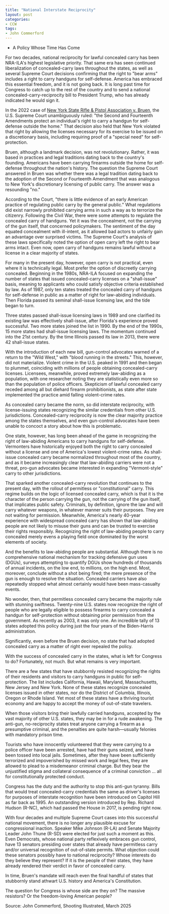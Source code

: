 ```yaml
---
title: "National Interstate Reciprocity"
layout: post
categories:
- CCW
tags: 
- John Commerford
---
```


- A Policy Whose Time Has Come

For two decades, national reciprocity for lawful concealed carry has been NRA-ILA's highest legislative priority. That same era has seen continued liberalization of concealed-carry laws throughout the states, as well as several Supreme Court decisions confirming that the right to "bear arms" includes a right to carry handguns for self-defense. America has embraced this essential freedom, and it is not going back. It is long past time for Congress to catch up to the rest of the country and to send a national concealed-carry-reciprocity bill to President Trump, who has already indicated he would sign it.

In the 2022 case of [New York State Rifle & Pistol Association v. Bruen](https://www.trigger-treat.com/20220831-antonyuk-v-bruen/index.html), the U.S. Supreme Court unambiguously ruled: "the Second and Fourteenth Amendments protect an individual's right to carry a handgun for self-defense outside the home." That decision also held that New York violated that right by allowing the licenses necessary for its exercise to be issued on a discretionary basis, including requiring proof of a "special need" for self-protection.

Bruen, although a landmark decision, was not revolutionary. Rather, it was based in practices and legal traditions dating back to the country's founding. Americans have been carrying firearms outside the home for self-defense throughout the nation's history. The question the Supreme Court answered in Bruen was whether there was a legal tradition dating back to the adoption of the Second or Fourteenth Amendment that was analogous to New York's discretionary licensing of public carry. The answer was a resounding "no."

According to the Court, "there is little evidence of an early American practice of regulating public carry by the general public." What regulations did exist narrowly prohibited carrying arms in such a way as to terrorize the citizenry. Following the Civil War, there were some attempts to regulate the concealed carry of handguns. Yet it was the concealment, not the carrying of the gun itself, that concerned policymakers. The sentiment of the day equated concealment with ill-intent, as it allowed bad actors to unfairly gain an advantage over surprised victims. The Supreme Court's analysis of these laws specifically noted the option of open carry left the right to bear arms intact. Even now, open carry of handguns remains lawful without a license in a clear majority of states.

For many in the present day, however, open carry is not practical, even where it is technically legal. Most prefer the option of discreetly carrying concealed. Beginning in the 1980s, NRA-ILA focused on expanding the number of states that issued concealed-carry licenses on a "shall-issue" basis, meaning to applicants who could satisfy objective criteria established by law. As of 1987, only ten states treated the concealed carry of handguns for self-defense in public as a matter of right for law-abiding individuals. Then Florida passed its seminal shall-issue licensing law, and the tide began to turn.

Three states passed shall-issue licensing laws in 1989 and one clarified its existing law was effectively shall-issue, after Florida's experience proved successful. Two more states joined the list in 1990. By the end of the 1990s, 15 more states had shall-issue licensing laws. The momentum continued into the 21st century. By the time Illinois passed its law in 2013, there were 42 shall-issue states.

With the introduction of each new bill, gun-control advocates warned of a return to the "Wild West," with "blood running in the streets." This, however, did not materialize. Violent crime in the U.S. peaked in 1991 and then began to plummet, coinciding with millions of people obtaining concealed-carry licenses. Licensees, meanwhile, proved extremely law-abiding as a population, with one researcher noting they are statistically even more so than the population of police officers. Skepticism of lawful concealed carry receded among all but diehard firearm prohibitionists, as state after state implemented the practice amid falling violent-crime rates.

As concealed carry became the norm, so did interstate reciprocity, with license-issuing states recognizing the similar credentials from other U.S. jurisdictions. Concealed-carry reciprocity is now the clear majority practice among the states themselves, and even gun-control advocates have been unable to concoct a story about how this is problematic.

One state, however, has long been ahead of the game in recognizing the right of law-abiding Americans to carry handguns for self-defense. Vermonters have historically enjoyed both the right to carry concealed without a license and one of America's lowest violent-crime rates. As shall-issue concealed carry became normalized throughout most of the country, and as it became increasingly clear that law-abiding carriers were not a threat, pro-gun advocates became interested in expanding "Vermont-style" carry to other jurisdictions.

That sparked another concealed-carry revolution that continues to the present day, with the rollout of permitless or "constitutional" carry. This regime builds on the logic of licensed concealed carry, which is that it is the character of the person carrying the gun, not the carrying of the gun itself, that implicates public safety. Criminals, by definition, ignore the law and will carry whatever weapons, in whatever manner suits their purposes. They are not waiting for permission. Meanwhile, America's nearly 40-year experience with widespread concealed carry has shown that law-abiding people are not likely to misuse their guns and can be trusted to exercise their rights responsibly. Recognizing the right of law-abiding people to carry concealed merely evens a playing field once dominated by the worst elements of society.

And the benefits to law-abiding people are substantial. Although there is no comprehensive national mechanism for tracking defensive gun uses (DGUs), surveys attempting to quantify DGUs show hundreds of thousands of annual incidents, on the low end, to millions, on the high end. Most, moreover, conclude without a shot being fired; the mere presence of the gun is enough to resolve the situation. Concealed carriers have also repeatedly stopped what almost certainly would have been mass-casualty events.

No wonder, then, that permitless concealed carry became the majority rule with stunning swiftness. Twenty-nine U.S. states now recognize the right of people who are legally eligible to possess firearms to carry concealed a handgun for self-protection without obtaining prior permission from the government. As recently as 2003, it was only one. An incredible tally of 13 states adopted this policy during just the four years of the Biden-Harris administration.

Significantly, even before the Bruen decision, no state that had adopted concealed carry as a matter of right ever repealed the policy.

With the success of concealed carry in the states, what is left for Congress to do? Fortunately, not much. But what remains is very important.

There are a few states that have stubbornly resisted recognizing the rights of their residents and visitors to carry handguns in public for self-protection. The list includes California, Hawaii, Maryland, Massachusetts, New Jersey and New York. None of these states recognize concealed licenses issued in other states, nor do the District of Columbia, Illinois, Oregon or Rhode Island. Yet most of these states have a thriving tourist economy and are happy to accept the money of out-of-state travelers.

When those visitors bring their lawfully carried handguns, accepted by the vast majority of other U.S. states, they may be in for a rude awakening. The anti-gun, no-reciprocity states treat anyone carrying a firearm as a presumptive criminal, and the penalties are quite harsh—usually felonies with mandatory prison time.

Tourists who have innocently volunteered that they were carrying to a police officer have been arrested, have had their guns seized, and have been tossed into local jails. Sometimes, after they have been sufficiently terrorized and impoverished by missed work and legal fees, they are allowed to plead to a misdemeanor criminal charge. But they bear the unjustified stigma and collateral consequence of a criminal conviction ... all for constitutionally protected conduct.

Congress has the duty and the authority to stop this anti-gun tyranny. Bills that would treat concealed-carry credentials the same as driver's licenses for purposes of interstate recognition have been introduced on Capitol Hill as far back as 1995. An outstanding version introduced by Rep. Richard Hudson (R-NC), which had passed the House in 2017, is pending right now.

With four decades and multiple Supreme Court cases into this successful national movement, there is no longer any plausible excuse for congressional inaction. Speaker Mike Johnson (R-LA) and Senate Majority Leader John Thune (R-SD) were elected for just such a moment as this. Even Democrats, whose national party reflexively embraces gun control, have 13 senators presiding over states that already have permitless carry and/or universal recognition of out-of-state permits. What objection could these senators possibly have to national reciprocity? Whose interests do they believe they represent? If it is the people of their states, they have already rendered their verdict in favor of concealed carry.

In time, Bruen's mandate will reach even the final handful of states that stubbornly stand athwart U.S. history and America's Constitution.

The question for Congress is whose side are they on? The massive resistors? Or the freedom-loving American people?

Source: John Commerford, Shooting Illustrated, March 2025
